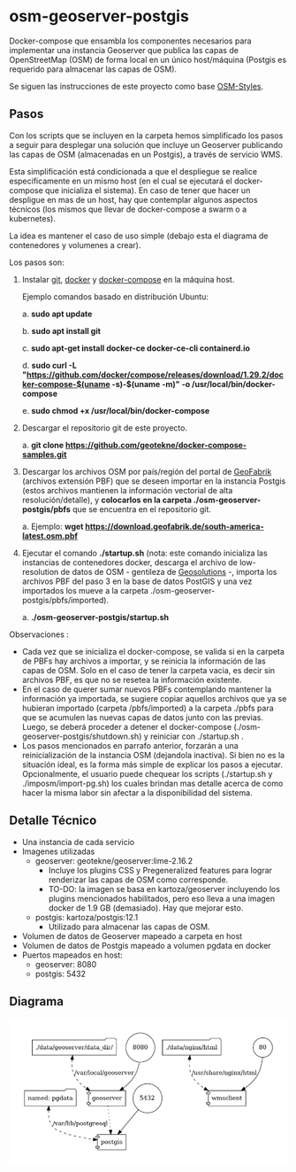 # osm-geoserver-postgis
Docker-compose que ensambla los componentes necesarios para implementar una instancia Geoserver que publica las capas de OpenStreetMap (OSM) de forma local en un único host/máquina (Postgis es requerido para almacenar las capas de OSM).

Se siguen las instrucciones de este proyecto como base [OSM-Styles](https://github.com/geosolutions-it/osm-styles).

## Pasos

Con los scripts que se incluyen en la carpeta hemos simplificado los pasos a seguir para desplegar una solución que incluye un Geoserver publicando las capas de OSM (almacenadas en un Postgis), a través de servicio WMS. 

Esta simplificación está condicionada a que el despliegue se realice especificamente en un mismo host (en el cual se ejecutará el docker-compose que inicializa el sistema). En caso de tener que hacer un despligue en mas de un host, hay que contemplar algunos aspectos técnicos (los mismos que llevar de docker-compose a swarm o a kubernetes).

La idea es mantener el caso de uso simple (debajo esta el diagrama de contenedores y volumenes a crear).

Los pasos son:

1. Instalar [git](https://github.com/git-guides/install-git), [docker](https://docs.docker.com/engine/install/ubuntu/) y [docker-compose](https://docs.docker.com/compose/install/) en la máquina host.

   Ejemplo comandos basado en distribución Ubuntu:

   a. **sudo apt update**

   b. **sudo apt install git**

   c. **sudo apt-get install docker-ce docker-ce-cli containerd.io**

   d. **sudo curl -L "https://github.com/docker/compose/releases/download/1.29.2/docker-compose-$(uname -s)-$(uname -m)" -o /usr/local/bin/docker-compose**

   e. **sudo chmod +x /usr/local/bin/docker-compose**

2. Descargar el repositorio git de este proyecto.

   a. **git clone https://github.com/geotekne/docker-compose-samples.git**

3. Descargar los archivos OSM por país/región del portal de [GeoFabrik](https://download.geofabrik.de/) (archivos extensión PBF) que se deseen importar en la instancia Postgis (estos archivos mantienen la información vectorial de alta resolución/detalle), y **colocarlos en la carpeta ./osm-geoserver-postgis/pbfs** que se encuentra en el repositorio git.

   a. Ejemplo:  **wget https://download.geofabrik.de/south-america-latest.osm.pbf**

4. Ejecutar el comando **./startup.sh**  (nota: este comando inicializa las instancias de contenedores docker, descarga el archivo de low-resolution de datos de OSM - gentileza de [Geosolutions](https://www.geosolutionsgroup.com/) -, importa los archivos PBF del paso 3 en la base de datos PostGIS y una vez importados los mueve a la carpeta ./osm-geoserver-postgis/pbfs/imported).

   a.  **./osm-geoserver-postgis/startup.sh**

Observaciones : 

- Cada vez que se inicializa el docker-compose, se valida si en la carpeta de PBFs hay archivos a importar, y se reinicia la información de las capas de OSM. Solo en el caso de tener la carpeta vacia, es decir sin archivos PBF, es que no se resetea la información existente. 
- En el caso de querer sumar nuevos PBFs contemplando mantener la información ya importada, se sugiere copiar aquellos archivos que ya se hubieran importado (carpeta /pbfs/imported) a la carpeta ./pbfs para que se acumulen las nuevas capas de datos junto con las previas. Luego, se deberá proceder a detener el docker-compose (./osm-geoserver-postgis/shutdown.sh) y reiniciar con ./startup.sh .
- Los pasos mencionados en parrafo anterior, forzarán a una reinicialización de la instancia OSM (dejandola inactiva). Si bien no es la situación ideal, es la forma más simple de explicar los pasos a ejecutar. Opcionalmente, el usuario puede chequear los scripts (./startup.sh y ./imposm/import-pg.sh) los cuales brindan mas detalle acerca de como hacer la misma labor sin afectar a la disponibilidad del sistema.



## Detalle Técnico

- Una instancia de cada servicio
- Imagenes utilizadas
  - geoserver: geotekne/geoserver:lime-2.16.2
    - Incluye los plugins CSS y Pregeneralized features para lograr renderizar las capas de OSM como corresponde.
    - TO-DO: la imagen se basa en kartoza/geoserver incluyendo los plugins mencionados habilitados, pero eso lleva a una imagen docker de 1.9 GB (demasiado). Hay que mejorar esto.
  - postgis: kartoza/postgis:12.1
    - Utilizado para almacenar las capas de OSM.
- Volumen de datos de Geoserver mapeado a carpeta en host
- Volumen de datos de Postgis mapeado a volumen pgdata en docker
- Puertos mapeados en host:
  - geoserver: 8080
  - postgis: 5432

## Diagrama

![](./diagram.png)